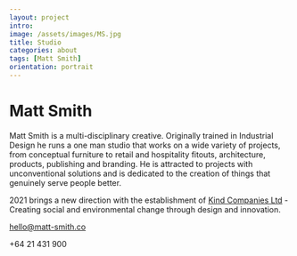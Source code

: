 ```yaml
---
layout: project
intro: 
image: /assets/images/MS.jpg
title: Studio
categories: about
tags: [Matt Smith]
orientation: portrait
---
```


# Matt Smith

Matt Smith is a multi-disciplinary creative. Originally trained in Industrial Design he runs a one man studio that works on a wide variety of projects, from conceptual furniture to retail and hospitality fitouts, architecture, products, publishing and branding. He is attracted to projects with unconventional solutions and is dedicated to the creation of things that genuinely serve people better. 

2021 brings a new direction with the establishment of <a href="https://www.kindco.ltd/" target="_blank">Kind Companies Ltd</a> - Creating social and environmental change through design and innovation.

[hello@matt-smith.co](mailto:hello@matt-smith.co) 

+64 21 431 900

